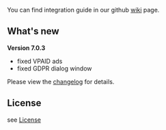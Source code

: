 You can find integration guide in our github [wiki](https://github.com/loopme/ios-united-sdk/wiki) page.

## What's new ##

**Version 7.0.3**

- fixed VPAID ads
- fixed GDPR dialog window


Please view the [changelog](CHANGELOG.md) for details.

## License ##

see [License](LICENSE.md)
